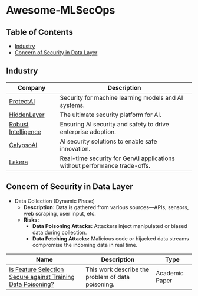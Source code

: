 # Awesome-MLSecOps

## Table of Contents
- [Industry](Industry)
- [Concern of Security in Data Layer](Concern-of-Security-in-Data-Layer)

## Industry

| Company | Description |
|---------|-------------|
| [ProtectAI](https://protectai.com/) | Security for machine learning models and AI systems. |
| [HiddenLayer](https://hiddenlayer.com/) | The ultimate security platform for AI. |
| [Robust Intelligence](https://www.robustintelligence.com/) | Ensuring AI security and safety to drive enterprise adoption. |
| [CalypsoAI](https://calypsoai.com) | AI security solutions to enable safe innovation. |
| [Lakera](https://www.lakera.ai/) | Real-time security for GenAI applications without performance trade-offs. |

## Concern of Security in Data Layer

- Data Collection (Dynamic Phase)
  - **Description:** Data is gathered from various sources—APIs, sensors, web scraping, user input, etc.
  - **Risks:**
      - **Data Poisoning Attacks:** Attackers inject manipulated or biased data during collection.
      - **Data Fetching Attacks:** Malicious code or hijacked data streams compromise the incoming data in real time.

| Name | Description | Type |
|---------|-------------|-------------|
| [Is Feature Selection Secure against Training Data Poisoning?](https://proceedings.mlr.press/v37/xiao15.html) | This work describe the problem of data poisoning. | Academic Paper |




